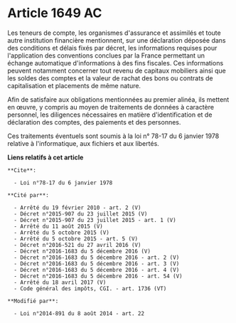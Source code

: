 # Article 1649 AC

Les teneurs de compte, les organismes d'assurance et assimilés et toute autre institution financière mentionnent, sur une
déclaration déposée dans des conditions et délais fixés par décret, les informations requises pour l'application des
conventions conclues par la France permettant un échange automatique d'informations à des fins fiscales. Ces informations
peuvent notamment concerner tout revenu de capitaux mobiliers ainsi que les soldes des comptes et la valeur de rachat des
bons ou contrats de capitalisation et placements de même nature. 

Afin de satisfaire aux obligations mentionnées au premier alinéa, ils mettent en œuvre, y compris au moyen de traitements de
données à caractère personnel, les diligences nécessaires en matière d'identification et de déclaration des comptes, des
paiements et des personnes. 

Ces traitements éventuels sont soumis à la loi n° 78-17 du 6 janvier 1978 relative à l'informatique, aux fichiers et aux
libertés.

**Liens relatifs à cet article**

	**Cite**:

	  - Loi n°78-17 du 6 janvier 1978

	**Cité par**:

	  - Arrêté du 19 février 2010 - art. 2 (V)
	  - Décret n°2015-907 du 23 juillet 2015 (V)
	  - Décret n°2015-907 du 23 juillet 2015 - art. 1 (V)
	  - Arrêté du 11 août 2015 (V)
	  - Arrêté du 5 octobre 2015 (V)
	  - Arrêté du 5 octobre 2015 - art. 5 (V)
	  - Décret n°2016-521 du 27 avril 2016 (V)
	  - Décret n°2016-1683 du 5 décembre 2016 (V)
	  - Décret n°2016-1683 du 5 décembre 2016 - art. 2 (V)
	  - Décret n°2016-1683 du 5 décembre 2016 - art. 3 (V)
	  - Décret n°2016-1683 du 5 décembre 2016 - art. 4 (V)
	  - Décret n°2016-1683 du 5 décembre 2016 - art. 54 (V)
	  - Arrêté du 18 avril 2017 (V)
	  - Code général des impôts, CGI. - art. 1736 (VT)

	**Modifié par**:

	  - Loi n°2014-891 du 8 août 2014 - art. 22
